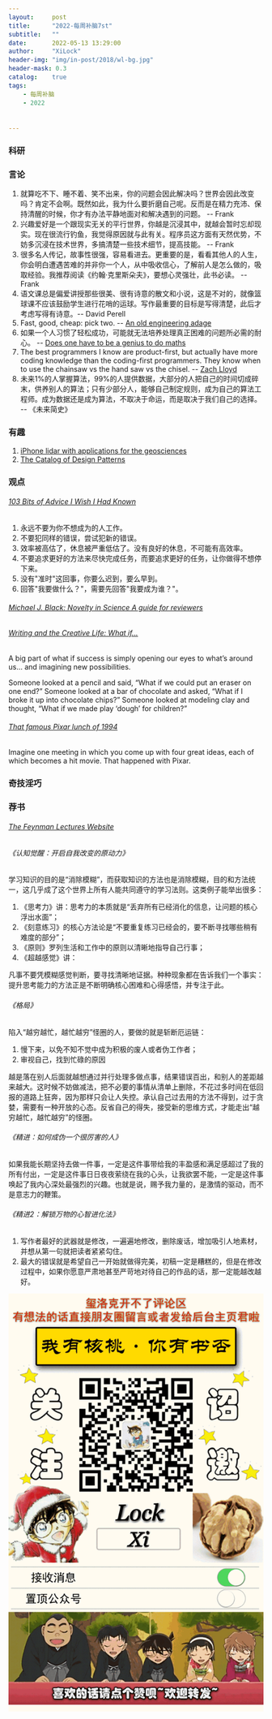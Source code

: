 ```yaml
---
layout:     post
title:      "2022-每周补脑7st"
subtitle:   ""
date:       2022-05-13 13:29:00
author:     "XiLock"
header-img: "img/in-post/2018/wl-bg.jpg"
header-mask: 0.3
catalog:    true
tags:
    - 每周补脑
    - 2022


---
```


### 科研

### 言论
1. 就算吃不下、睡不着、笑不出来，你的问题会因此解决吗？世界会因此改变吗？肯定不会啊。既然如此，我为什么要折磨自己呢。反而是在精力充沛、保持清醒的时候，你才有办法平静地面对和解决遇到的问题。 -- Frank
1. 兴趣爱好是一个跟现实无关的平行世界，你越是沉浸其中，就越会暂时忘却现实。现在很流行钓鱼，我觉得原因就与此有关。程序员这方面有天然优势，不妨多沉浸在技术世界，多搞清楚一些技术细节，提高技能。 -- Frank
1. 很多名人传记，故事性很强，容易看进去。更重要的是，看看其他人的人生，你会明白遭遇苦难的并非你一个人，从中吸收信心，了解前人是怎么做的，吸取经验。我推荐阅读《约翰·克里斯朵夫》，要想心灵强壮，此书必读。 -- Frank
1. 语文课总是偏爱讲授那些很美、很有诗意的散文和小说，这是不对的，就像篮球课不应该鼓励学生进行花哨的运球。写作最重要的目标是写得清楚，此后才考虑写得有诗意。-- David Perell
1. Fast, good, cheap: pick two. -- [An old engineering adage](https://daringfireball.net/2004/04/spray_on_usability)
1. 如果一个人习惯了轻松成功，可能就无法培养处理真正困难的问题所必需的耐心。 -- [Does one have to be a genius to do maths](https://terrytao.wordpress.com/career-advice/does-one-have-to-be-a-genius-to-do-maths/)
1. The best programmers I know are product-first, but actually have more coding knowledge than the coding-first programmers. They know when to use the chainsaw vs the hand saw vs the chisel. -- [Zach Lloyd
](https://thezbook.com/code-first-vs-product-first?x-host=thezbook.com)
1. 未来1%的人掌握算法，99%的人提供数据，大部分的人把自己的时间切成碎末，供养别人的算法；只有少部分人，能够自己制定规则，成为自己的算法工程师。成为数据还是成为算法，不取决于命运，而是取决于我们自己的选择。 -- 《未来简史》

### 有趣
1. [iPhone lidar with applications for the geosciences](https://opentopography.org/blog/iphone-lidar-applications-geosciences)
1. [The Catalog of Design Patterns](https://refactoring.guru/design-patterns/catalog)

### 观点
###### [103 Bits of Advice I Wish I Had Known](https://kk.org/thetechnium/103-bits-of-advice-i-wish-i-had-known/)
1. 永远不要为你不想成为的人工作。
2. 不要犯同样的错误，尝试犯新的错误。
3. 效率被高估了，休息被严重低估了。没有良好的休息，不可能有高效率。
4. 不要追求更好的方法来尽快完成任务，而要追求更好的任务，让你做得不想停下来。
5. 没有"准时"这回事，你要么迟到，要么早到。
6. 回答"我要做什么？"，需要先回答"我要成为谁？"。

###### [Michael J. Black: Novelty in Science A guide for reviewers](https://perceiving-systems.blog/en/post/novelty-in-science)

###### [Writing and the Creative Life: What if…](https://scottdistillery.medium.com/writing-and-the-creative-life-what-if-683f80a5f04f)
A big part of what if success is simply opening our eyes to what’s around us… and imagining new possibilities.

Someone looked at a pencil and said, “What if we could put an eraser on one end?” Someone looked at a bar of chocolate and asked, “What if I broke it up into chocolate chips?” Someone looked at modeling clay and thought, “What if we made play ‘dough’ for children?”

###### [That famous Pixar lunch of 1994](https://gointothestory.blcklst.com/that-famous-pixar-lunch-of-1994-2200a9f68afd)
Imagine one meeting in which you come up with four great ideas, each of which becomes a hit movie. That happened with Pixar. 

### 奇技淫巧

### 荐书
###### [The Feynman Lectures Website ](https://www.feynmanlectures.caltech.edu/)

###### 《认知觉醒：开启自我改变的原动力》
学习知识的目的是“消除模糊”，而获取知识的方法也是消除模糊，目的和方法统一，这几乎成了这个世界上所有人能共同遵守的学习法则。这类例子能举出很多：
1. 《思考力》讲：思考力的本质就是“丢弃所有已经消化的信息，让问题的核心浮出水面”；
1. 《刻意练习》的核心方法论是“不要重复练习已经会的，要不断寻找哪些稍有难度的部分”；
1. 《原则》罗列生活和工作中的原则以清晰地指导自己行事；
1. 《超越感觉》讲：

凡事不要凭模糊感觉判断，要寻找清晰地证据。种种现象都在告诉我们一个事实：提升思考能力的方法正是不断明确核心困难和心得感悟，并专注于此。

###### 《格局》
陷入“越穷越忙，越忙越穷”怪圈的人，要做的就是斩断厄运链：
1. 慢下来，以免不知不觉中成为积极的废人或者伪工作者；
1. 审视自己，找到忙碌的原因

越是落在别人后面就越想通过并行处理多做点事，结果错误百出，和别人的差距越来越大。这时候不妨做减法，把不必要的事情从清单上删除，不花过多时间在低回报的道路上狂奔，因为那样只会让人失控。承认自己过去用的方法不得到，过于贪婪，需要有一种开放的心态。反省自己的得失，接受新的思维方式，才能走出“越穷越忙，越忙越穷”的怪圈。

###### 《精进：如何成伪一个很厉害的人》
如果我能长期坚持去做一件事，一定是这件事带给我的丰盈感和满足感超过了我的所有付出，一定是这件事日日夜夜萦绕在我的心头，让我欲罢不能，一定是这件事唤起了我内心深处最强烈的兴趣。也就是说，赐予我力量的，是激情的驱动，而不是意志力的鞭策。

###### 《精进2：解锁万物的心智进化法》
1. 写作者最好的武器就是修改，一遍遍地修改，删除废话，增加吸引人地素材，并想从第一句就把读者紧紧勾住。
1. 最大的错误就是希望自己一开始就做得完美，初稿一定是糟糕的，但是在修改过程中，如果你愿意严肃地甚至严苛地对待自己的作品的话，那一定能越改越好。


![](/img/wc-tail.GIF)
